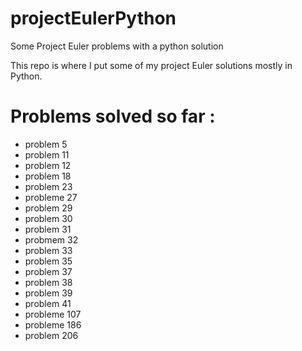 # projectEulerPython
Some Project Euler problems with a python solution 

This repo is where I put some of my project Euler solutions mostly in Python.

Problems solved so far :
========================
- problem 5
- problem 11
- problem 12
- problem 18
- problem 23
- probleme 27
- problem 29
- problem 30
- problem 31
- probmem 32
- problem 33
- problem 35
- problem 37
- problem 38
- problem 39
- problem 41
- probleme 107
- probleme 186
- problem 206
